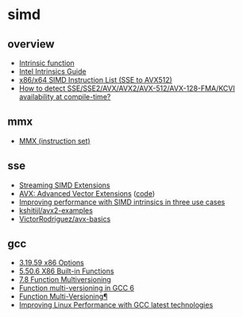 # simd

## overview

- [Intrinsic function](https://en.wikipedia.org/wiki/Intrinsic_function)
- [Intel Intrinsics Guide](https://www.intel.com/content/www/us/en/docs/intrinsics-guide/index.html)
- [x86/x64 SIMD Instruction List (SSE to AVX512)](https://www.officedaytime.com/simd512e/)
- [How to detect SSE/SSE2/AVX/AVX2/AVX-512/AVX-128-FMA/KCVI availability at compile-time?](https://stackoverflow.com/questions/28939652/how-to-detect-sse-sse2-avx-avx2-avx-512-avx-128-fma-kcvi-availability-at-compile)

## mmx

- [MMX (instruction set)](https://en.wikipedia.org/wiki/MMX_(instruction_set))

## sse

- [Streaming SIMD Extensions](https://en.wikipedia.org/wiki/Streaming_SIMD_Extensions)
- [AVX: Advanced Vector Extensions](https://www.cs.uaf.edu/courses/cs441/notes/avx/) ([code](./avx/AVX%20Advanced%20Vector%20Extensions))
- [Improving performance with SIMD intrinsics in three use cases](https://stackoverflow.blog/2020/07/08/improving-performance-with-simd-intrinsics-in-three-use-cases/)
- [kshitijl/avx2-examples](https://github.com/kshitijl/avx2-examples)
- [VictorRodriguez/avx-basics](https://github.com/VictorRodriguez/avx-basics)

## gcc

- [3.19.59 x86 Options](https://gcc.gnu.org/onlinedocs/gcc/x86-Options.html)
- [5.50.6 X86 Built-in Functions](https://gcc.gnu.org/onlinedocs/gcc-4.4.1/gcc/X86-Built_002din-Functions.html)
- [7.8 Function Multiversioning](https://gcc.gnu.org/onlinedocs/gcc-4.9.2/gcc/Function-Multiversioning.html)
- [Function multi-versioning in GCC 6](https://lwn.net/Articles/691932/)
- [Function Multi-Versioning¶](https://docs.01.org/clearlinux/latest/tutorials/fmv.html)
- [Improving Linux Performance with GCC latest technologies](https://blog.linuxplumbersconf.org/2016/ocw/system/presentations/3795/original/GCC.pdf)
